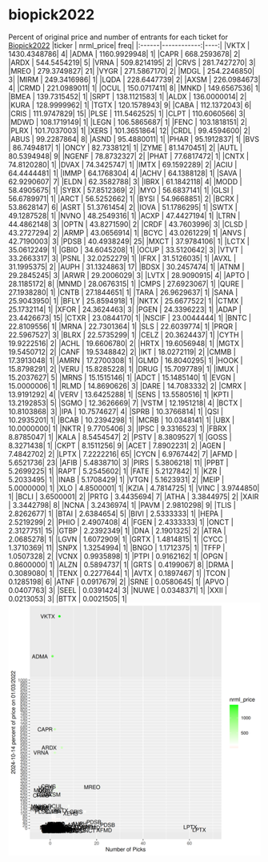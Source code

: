 # biopick2022
Percent of original price and number of entrants for each ticket for [Biopick2022](https://twitter.com/hashtag/Biopick2022)
|ticker |   nrml_price| freq|
|:------|------------:|----:|
|VKTX   | 1430.4348786|    4|
|ADMA   | 1160.9929948|    1|
|CAPR   |  668.2593678|    2|
|ARDX   |  544.5454219|    5|
|VRNA   |  509.8214195|    2|
|CRVS   |  281.7427270|    3|
|MREO   |  279.3749827|   21|
|VYGR   |  271.5867170|    2|
|MDGL   |  254.2246850|    3|
|MIRM   |  249.3416986|    1|
|LQDA   |  228.6447739|    2|
|AXSM   |  226.0984673|    4|
|CRMD   |  221.0989011|    1|
|OCUL   |  150.0717411|    8|
|MNKD   |  149.6567536|    1|
|BMEA   |  139.7315452|    1|
|SRPT   |  138.1121583|    1|
|ALDX   |  136.0000014|    2|
|KURA   |  128.9999962|    1|
|TGTX   |  120.1578943|    9|
|CABA   |  112.1372043|    6|
|CRIS   |  111.9747829|   15|
|PLSE   |  111.5462525|    1|
|CLPT   |  110.6060566|    3|
|MDWD   |  108.1719149|    1|
|LEGN   |  106.5865687|    1|
|FENC   |  103.1818151|    2|
|PLRX   |  101.7037003|    1|
|XERS   |  101.3651864|   12|
|CRDL   |   99.4594600|    2|
|ABUS   |   99.2287864|    8|
|ASND   |   95.4880011|    1|
|PHAR   |   95.1912837|    1|
|BVS    |   86.7494817|    1|
|ONCY   |   82.7338121|    1|
|ZYME   |   81.1470451|    2|
|AUTL   |   80.5394948|    9|
|NGENF  |   78.8732327|    2|
|PHAT   |   77.6817472|    1|
|CNTX   |   74.8120280|    1|
|DVAX   |   74.3425747|    1|
|IMTX   |   69.1592289|    2|
|ACIU   |   64.4444481|    1|
|IMMP   |   64.1768304|    4|
|ACHV   |   64.1388128|    1|
|SAVA   |   62.9290607|    7|
|ELDN   |   62.3582788|    3|
|IBRX   |   61.1842118|    4|
|MODD   |   58.4905675|    1|
|SYBX   |   57.8512369|    2|
|MYO    |   56.6837141|    1|
|GLSI   |   56.6789971|    1|
|ARCT   |   56.5252662|    1|
|BYSI   |   54.9668851|    2|
|BCRX   |   53.8628147|    6|
|ASRT   |   51.3761454|    2|
|IOVA   |   51.1786295|    1|
|SWTX   |   49.1287528|    1|
|NVNO   |   48.2549316|    1|
|ACXP   |   47.4427194|    1|
|LTRN   |   44.4862148|    3|
|OPTN   |   43.8271590|    2|
|CRDF   |   43.7603996|    3|
|CLSD   |   43.2727294|    2|
|ARMP   |   43.0656914|    1|
|BCYC   |   43.0261229|    1|
|ANVS   |   42.7190003|    3|
|PDSB   |   40.4938249|   25|
|MXCT   |   37.9784106|    1|
|LCTX   |   35.0612249|    1|
|GBIO   |   34.6045208|    1|
|OCUP   |   33.5120642|    3|
|VTVT   |   33.2663317|    3|
|PSNL   |   32.0252279|    1|
|IFRX   |   31.5126035|    1|
|AVXL   |   31.1995375|    2|
|AUPH   |   31.1324863|   17|
|BDSX   |   30.2457474|    1|
|ATNM   |   29.2845245|    3|
|ARWR   |   29.2006029|    3|
|LVTX   |   28.9090915|    4|
|APTO   |   28.1185172|    8|
|MNMD   |   28.0676315|    1|
|CMPS   |   27.6923067|    1|
|QURE   |   27.1938280|    1|
|CNTB   |   27.1844651|    1|
|TARA   |   26.9629637|    1|
|SANA   |   25.9043950|    1|
|BFLY   |   25.8594918|    1|
|NKTX   |   25.6677522|    1|
|CTMX   |   25.1732114|    1|
|XFOR   |   24.3624463|    3|
|PGEN   |   24.3396223|    1|
|ADAP   |   23.4426673|   15|
|CTXR   |   23.0844170|    1|
|NSCIF  |   23.0044444|    1|
|BNTC   |   22.8109556|    1|
|MRNA   |   22.7301364|    1|
|SLS    |   22.6039774|    1|
|PRQR   |   22.5967527|    3|
|BLRX   |   22.5735299|    1|
|CELZ   |   20.3624437|    1|
|CYTH   |   19.9222516|    2|
|ACHL   |   19.6606780|    2|
|HRTX   |   19.6056948|    1|
|MGTX   |   19.5450712|    2|
|CANF   |   19.5348842|    2|
|IKT    |   18.0272119|    2|
|CMMB   |   17.3913048|    1|
|AMRN   |   17.2700308|    1|
|GLMD   |   16.8040295|    1|
|HOOK   |   15.8798291|    2|
|VERU   |   15.8285228|    1|
|DRUG   |   15.7097789|    1|
|IMUX   |   15.2037627|    5|
|MRNS   |   15.1515146|    1|
|ADCT   |   15.1485140|    1|
|EVGN   |   15.0000006|    1|
|RLMD   |   14.8690626|    3|
|DARE   |   14.7083332|    2|
|CMRX   |   13.9191292|    4|
|VERV   |   13.6425288|    1|
|SENS   |   13.5580516|    1|
|KPTI   |   13.2192853|    5|
|SGMO   |   12.3626669|    7|
|VSTM   |   12.1951218|    4|
|BCTX   |   10.8103868|    3|
|IPA    |   10.7574627|    4|
|SPRB   |   10.3766814|    1|
|QSI    |   10.2935201|    1|
|BCAB   |   10.2394298|    1|
|MCRB   |   10.0348141|    1|
|UBX    |   10.0000000|    1|
|NKTR   |    9.7705406|    3|
|IPSC   |    9.3316523|    1|
|FBRX   |    8.8785047|    1|
|KALA   |    8.5454547|    2|
|PSTV   |    8.3809527|    1|
|GOSS   |    8.3271438|    1|
|CKPT   |    8.1511256|    9|
|ACET   |    7.8902231|    2|
|AGEN   |    7.4842702|    2|
|LPTX   |    7.2222216|   65|
|CYCN   |    6.9767442|    7|
|AFMD   |    5.6521736|   23|
|AFIB   |    5.4838710|    3|
|PIRS   |    5.3806218|   11|
|PPBT   |    5.2699225|    1|
|RAPT   |    5.2545602|    1|
|FATE   |    5.2127842|    1|
|KZR    |    5.2033495|    1|
|INAB   |    5.1708429|    1|
|VTGN   |    5.1623931|    2|
|MEIP   |    5.0000000|    1|
|XLO    |    4.8500001|    1|
|KZIA   |    4.7814725|    1|
|VINC   |    3.9744850|    1|
|BCLI   |    3.6500001|    2|
|PRTG   |    3.4435694|    7|
|ATHA   |    3.3844975|    2|
|XAIR   |    3.3442798|    8|
|NCNA   |    3.2436974|    1|
|PAVM   |    2.9810298|    9|
|TLIS   |    2.8262677|    1|
|BTAI   |    2.6384654|    5|
|BIVI   |    2.5333333|    1|
|HEPA   |    2.5219299|    2|
|PHIO   |    2.4907408|    4|
|FGEN   |    2.4333333|    1|
|ONCT   |    2.3127751|   15|
|GTBP   |    2.2392349|    1|
|DNA    |    2.1901325|    2|
|ATRA   |    2.0685278|    1|
|LGVN   |    1.6072909|    1|
|GRTX   |    1.4814815|    1|
|CYCC   |    1.3710369|   11|
|SNPX   |    1.3254994|    1|
|BNGO   |    1.1712375|    1|
|TFFP   |    1.0507328|    2|
|VCNX   |    0.9935898|    1|
|PTPI   |    0.9162162|    1|
|OPGN   |    0.8600000|    1|
|ALZN   |    0.5894737|    1|
|GRTS   |    0.4199067|    8|
|DRMA   |    0.3089080|    1|
|TENX   |    0.2277644|    1|
|AVTX   |    0.1897467|    1|
|TCON   |    0.1285198|    6|
|ATNF   |    0.0917679|    2|
|SRNE   |    0.0580645|    1|
|APVO   |    0.0407763|    3|
|SEEL   |    0.0391424|    3|
|NUWE   |    0.0348371|    1|
|XXII   |    0.0213053|    3|
|BTTX   |    0.0021505|    1|
![retvspicks](biopicks.png?raw=true)
